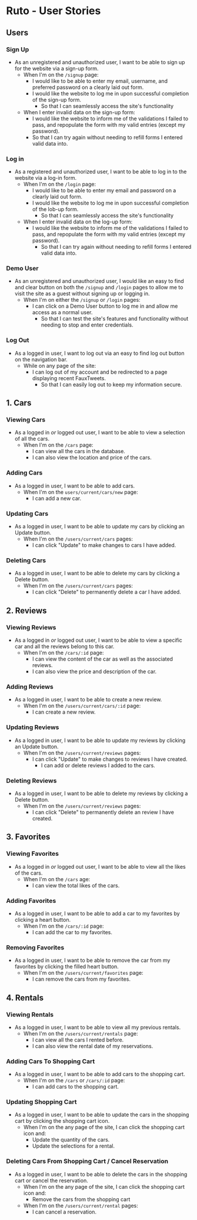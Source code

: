 # Ruto - User Stories

## Users

### Sign Up

* As an unregistered and unauthorized user, I want to be able to sign up for the website via a sign-up form.
  * When I'm on the `/signup` page:
    * I would like to be able to enter my email, username, and preferred password on a clearly laid out form.
    * I would like the website to log me in upon successful completion of the sign-up form.
      * So that I can seamlessly access the site's functionality
  * When I enter invalid data on the sign-up form:
    * I would like the website to inform me of the validations I failed to pass, and repopulate the form with my valid entries (except my password).
    * So that I can try again without needing to refill forms I entered valid data into.

### Log in

* As a registered and unauthorized user, I want to be able to log in to the website via a log-in form.
  * When I'm on the `/login` page:
    * I would like to be able to enter my email and password on a clearly laid out form.
    * I would like the website to log me in upon successful completion of the lob-up form.
      * So that I can seamlessly access the site's functionality
  * When I enter invalid data on the log-up form:
    * I would like the website to inform me of the validations I failed to pass, and repopulate the form with my valid entries (except my password).
      * So that I can try again without needing to refill forms I entered valid data into.

### Demo User

* As an unregistered and unauthorized user, I would like an easy to find and clear button on both the `/signup` and `/login` pages to allow me to visit the site as a guest without signing up or logging in.
  * When I'm on either the `/signup` or `/login` pages:
    * I can click on a Demo User button to log me in and allow me access as a normal user.
      * So that I can test the site's features and functionality without needing to stop and enter credentials.

### Log Out

* As a logged in user, I want to log out via an easy to find log out button on the navigation bar.
  * While on any page of the site:
    * I can log out of my account and be redirected to a page displaying recent FauxTweets.
      * So that I can easily log out to keep my information secure.

## 1. Cars

### Viewing Cars

* As a logged in _or_ logged out user, I want to be able to view a selection of all the cars.
  * When I'm on the `/cars` page:
    * I can view all the cars in the database.
    * I can also view the location and price of the cars.

### Adding Cars

* As a logged in user, I want to be able to add cars.
  * When I'm on the `users/current/cars/new` page:
    * I can add a new car.

### Updating Cars

* As a logged in user, I want to be able to update my cars by clicking an Update button.
  * When I'm on the `/users/current/cars` pages:
    * I can click "Update" to make changes to cars I have added.


### Deleting Cars

* As a logged in user, I want to be able to delete my cars by clicking a Delete button.
  * When I'm on the `/users/current/cars` pages:
    * I can click "Delete" to permanently delete a car I have added.

## 2. Reviews

### Viewing Reviews

* As a logged in _or_ logged out user, I want to be able to view a specific car and all the reviews belong to this car.
  * When I'm on the `/cars/:id` page:
    * I can view the content of the car as well as the associated reviews.
    * I can also view the price and description of the car.


### Adding Reviews

* As a logged in user, I want to be able to create a new review.
  * When I'm on the `/users/current/cars/:id` page:
    * I can create a new review.


### Updating Reviews
* As a logged in user, I want to be able to update my reviews by clicking an Update button.
  * When I'm on the `/users/current/reviews` pages:
    * I can click "Update" to make changes to reviews I have created.
      * I can add or delete reviews I added to the cars.


### Deleting Reviews

* As a logged in user, I want to be able to delete my reviews by clicking a Delete button.
  * When I'm on the `/users/current/reviews` pages:
    * I can click "Delete" to permanently delete an review I have created.

## 3. Favorites

### Viewing Favorites

* As a logged in _or_ logged out user, I want to be able to view all the likes of the cars.
  * When I'm on the `/cars` age:
    * I can view the total likes of the cars.


### Adding Favorites

* As a logged in user, I want to be able to add a car to my favorites by clicking a heart button.
  * When I'm on the `/cars/:id` page:
    * I can add the car to my favorites.


### Removing Favorites
* As a logged in user, I want to be able to remove the car from my favorites by clicking the filled heart button.
  * When I'm on the `/users/current/favorites` page:
    * I can remove the cars from my favorites.


## 4. Rentals

### Viewing Rentals

* As a logged in user, I want to be able to view all my previous rentals.
  * When I'm on the `/users/current/rentals` page:
    * I can view all the cars I rented before.
    * I can also view the rental date of my reservations.


### Adding Cars To Shopping Cart

* As a logged in user, I want to be able to add cars to the shopping cart.
  * When I'm on the `/cars` or `/cars/:id` page:
    * I can add cars to the shopping cart.


### Updating Shopping Cart
* As a logged in user, I want to be able to update the cars in the shopping cart by clicking the shopping cart icon.
  * When I'm on the any page of the site, I can click the shopping cart icon and:
    * Update the quantity of the cars.
    * Update the selections for a rental.


### Deleting Cars From Shopping Cart / Cancel Reservation

* As a logged in user, I want to be able to delete the cars in the shopping cart or cancel the reservation.
  * When I'm on the any page of the site, I can click the shopping cart icon and:
    * Remove the cars from the shopping cart
  * When I'm on the `/users/current/rental` pages:
    * I can cancel a reservation.
